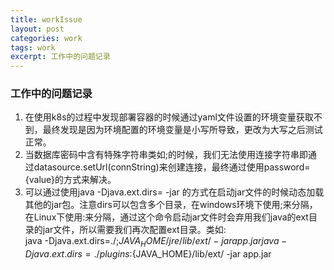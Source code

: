 ```yaml
---
title: workIssue
layout: post
categories: work
tags: work
excerpt: 工作中的问题记录
---
```

### 工作中的问题记录

1. 在使用k8s的过程中发现部署容器的时候通过yaml文件设置的环境变量获取不到，最终发现是因为环境配置的环境变量是小写所导致，更改为大写之后测试正常。
2. 当数据库密码中含有特殊字符串类如;的时候，我们无法使用连接字符串即通过datasource.setUrl(connString)来创建连接，最终通过使用password={value}的方式来解决。
3. 可以通过使用java -Djava.ext.dirs= -jar 的方式在启动jar文件的时候动态加载其他的jar包。注意dirs可以包含多个目录，在windows环境下使用;来分隔，在Linux下使用:来分隔，通过这个命令启动jar文件时会弃用我们java的ext目录的jar文件，所以需要我们再次配置ext目录。类如:   
java -Djava.ext.dirs=./;${JAVA_HOME}/jre/lib/ext/ -jar app.jar      
java -Djava.ext.dirs=./plugins:${JAVA_HOME}/lib/ext/ -jar app.jar     



